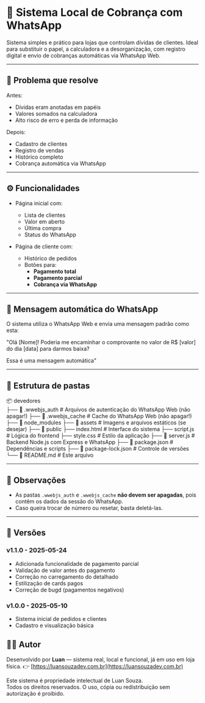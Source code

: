 # 🧾 Sistema Local de Cobrança com WhatsApp

Sistema simples e prático para lojas que controlam dívidas de clientes. Ideal para substituir o papel, a calculadora e a desorganização, com registro digital e envio de cobranças automáticas via WhatsApp Web.

---

## 🚩 Problema que resolve

Antes:
- Dívidas eram anotadas em papéis
- Valores somados na calculadora
- Alto risco de erro e perda de informação

Depois:
- Cadastro de clientes
- Registro de vendas
- Histórico completo
- Cobrança automática via WhatsApp

---

## ⚙️ Funcionalidades

- Página inicial com:
  - Lista de clientes
  - Valor em aberto
  - Última compra
  - Status do WhatsApp

- Página de cliente com:
  - Histórico de pedidos
  - Botões para:
    - **Pagamento total**
    - **Pagamento parcial**
    - **Cobrança via WhatsApp**

---

## 💬 Mensagem automática do WhatsApp

O sistema utiliza o WhatsApp Web e envia uma mensagem padrão como esta:

"Olá [Nome]! Poderia me encaminhar o comprovante no valor de R$ [valor] do dia [data] para darmos baixa?

Essa é uma mensagem automática"


---

## 🧱 Estrutura de pastas

📦 devedores    
    ├── 📁 .wwebjs_auth # Arquivos de autenticação do WhatsApp Web (não apagar!) 
    ├── 📁 .wwebjs_cache # Cache do WhatsApp Web (não apagar!) 
    ├── 📁 node_modules 
    ├── 📁 assets # Imagens e arquivos estáticos (se desejar)
    ├── 📁 public
        ├── index.html # Interface do sistema 
        ├── script.js # Lógica do frontend 
        ├── style.css # Estilo da aplicação 
    ├── 📄 server.js # Backend Node.js com Express e WhatsApp 
    ├── 📄 package.json # Dependências e scripts 
    ├── 📄 package-lock.json # Controle de versões 
└── 📄 README.md # Este arquivo

---

## 📌 Observações

- As pastas `.wwebjs_auth` e `.wwebjs_cache` **não devem ser apagadas**, pois contêm os dados da sessão do WhatsApp.  
- Caso queira trocar de número ou resetar, basta deletá-las.

---

## 📌 Versões

### v1.1.0 - 2025-05-24
- Adicionada funcionalidade de pagamento parcial
- Validação de valor antes do pagamento
- Correção no carregamento do detalhado
- Estilização de cards pagos
- Correção de bugd (pagamentos negativos)

### v1.0.0 - 2025-05-10
- Sistema inicial de pedidos e clientes
- Cadastro e visualização básica


## 🧑‍💻 Autor

Desenvolvido por **Luan** — sistema real, local e funcional, já em uso em loja física.
👉 [https://luansouzadev.com.br](https://luansouzadev.com.br)




Este sistema é propriedade intelectual de Luan Souza.  
Todos os direitos reservados. O uso, cópia ou redistribuição sem autorização é proibido.
